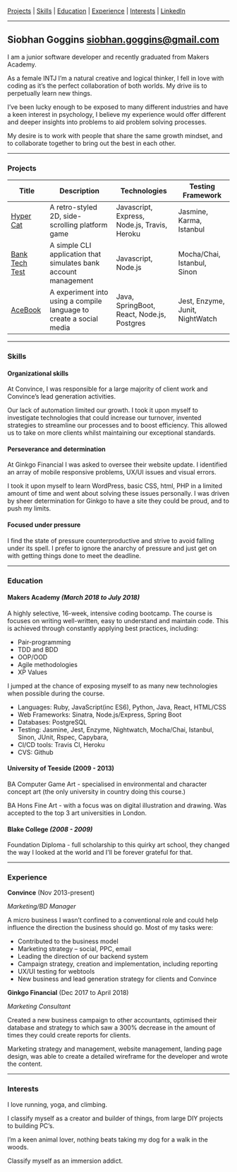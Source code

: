 [Projects](#projects) | [Skills](#skills) | [Education](#education) | [Experience](#experience) | [Interests](#interests) | [LinkedIn](https://uk.linkedin.com/in/siobhan-goggins-732107120/)

***

## Siobhan Goggins siobhan.goggins@gmail.com

I am a junior software developer and recently graduated from Makers Academy.

As a female INTJ I’m a natural creative and logical thinker, I fell in love with coding as it’s the perfect collaboration of both worlds. My drive iis to perpetually learn new things. 

I’ve been lucky enough to be exposed to many different industries and have a keen interest in psychology, I believe my experience would offer different and deeper insights into problems to aid problem solving processes.

My desire is to work with people that share the same growth mindset, and to collaborate together to bring out the best in each other.



***

### Projects


| Title | Description | Technologies | Testing Framework
|--|--|--|--|
| [Hyper Cat](https://github.com/williampowell92/hyper_cat) | A retro-styled 2D, side-scrolling platform game | Javascript, Express, Node.js, Travis, Heroku | Jasmine, Karma, Istanbul |
| [Bank Tech Test]( https://github.com/SiobhanGi/banktest_js) | A simple CLI application that simulates bank account management | Javascript, Node.js | Mocha/Chai, Istanbul, Sinon |
| [AceBook]( https://github.com/SiobhanGi/acebook-millieandco) | A experiment into using a compile language to create a social media | Java, SpringBoot, React, Node.js, Postgres | Jest, Enzyme, Junit, NightWatch |

***


### Skills

#### Organizational skills

At Convince, I was responsible for a large majority of client work and Convince’s lead generation activities.

Our lack of automation limited our growth. I took it upon myself to investigate technologies that could increase our turnover, invented strategies to streamline our processes and to boost efficiency. This allowed us to take on more clients whilst maintaining our exceptional standards.

#### Perseverance and determination

At Ginkgo Financial I was asked to oversee their website update. I identified an array of mobile responsive problems, UX/UI issues and visual errors. 

I took it upon myself to learn WordPress, basic CSS, html, PHP in a limited amount of time and went about solving these issues personally. I was driven by sheer determination for Ginkgo to have a site they could be proud, and to push my limits. 

#### Focused under pressure

I find the state of pressure counterproductive and strive to avoid falling under its spell. I prefer to ignore the anarchy of pressure and just get on with getting things done to meet the deadline.


***

### Education

#### Makers Academy *(March 2018 to July 2018)*

A highly selective, 16-week, intensive coding bootcamp. The course is focuses on writing well-written, easy to understand and maintain code. This is achieved through constantly applying best practices, including:

- Pair-programming
- TDD and BDD
- OOP/OOD
- Agile methodologies
- XP Values

I jumped at the chance of exposing myself to as many new technologies when possible during the course.

- Languages: Ruby, JavaScript(inc ES6), Python, Java, React, HTML/CSS
- Web Frameworks: Sinatra, Node.js/Express, Spring Boot
- Databases: PostgreSQL
- Testing: Jasmine, Jest, Enzyme, Nightwatch, Mocha/Chai, Istanbul, Sinon, JUnit, Rspec, Capybara, 
- CI/CD tools: Travis CI, Heroku
- CVS: Github


#### University of Teeside (2009 - 2013)

BA Computer Game Art - specialised in environmental and character concept art (the only university in country doing this course.)

BA Hons Fine Art - with a focus was on digital illustration and drawing. Was accepted to the top 3 art universities in London.


#### Blake College *(2008 - 2009)*

Foundation Diploma - full scholarship to this quirky art school, they changed the way I looked at the world and I'll be forever grateful for that.


***

### Experience

**Convince** (Nov 2013-present)

*Marketing/BD Manager*

A micro business I wasn’t confined to a conventional role and could help influence the direction the business should go. Most of my tasks were:

- Contributed to the business model
- Marketing strategy – social, PPC, email
- Leading the direction of our backend system
- Campaign strategy, creation and implementation, including reporting
- UX/UI testing for webtools
- New business and lead generation strategy for clients and Convince


**Ginkgo Financial** (Dec 2017 to April 2018)

*Marketing Consultant*

Created a new business campaign to other accountants, optimised their database and strategy to which saw a 300% decrease in the amount of times they could create reports for clients. 

Marketing strategy and management, website management, landing page design, was able to create a detailed wireframe for the developer and wrote the content.

***

### Interests

I love running, yoga, and climbing.

I classify myself as a creator and builder of things, from large DIY projects to building PC’s.

I’m a keen animal lover, nothing beats taking my dog for a walk in the woods.

Classify myself as an immersion addict. 
